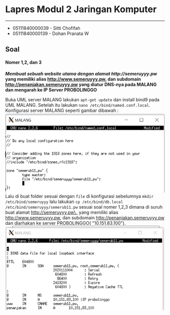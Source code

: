 # Lapres Modul 2 Jaringan Komputer

---

<ul>
    <li>05111840000039 - Sitti Chofifah</li>
    <li>05111840000139 - Dohan Pranata W </li>
</ul>

## Soal

#### Nomer 1,2, dan 3

**_Membuat sebuah website utama dengan alamat http://semeruyyy.pw_ yang memiliki alias http://www.semeruyyy.pw, dan subdomain http://penanjakan.semeruyyy.pw yang diatur DNS-nya pada MALANG dan mengarah ke IP Server PROBOLINGGO**

Buka UML server MALANG lakukan `apt-get update` dan install bind9 pada UML MALANG. Setelah itu lakukan `nano /etc/bind/named.conf.local`.
Konfigurasi server MALANG seperti gambar dibawah :
![1.1](asset/1.1.png)
Lalu di buat folder sesuai dengan `file` di konfigurasi sebelumnya
`mkdir /etc/bind/semeruyyy`
lalu lakukan `cp /etc/bind/db.local /etc/bind/semeruyyy/semerub11.pw` sesuai soal nomer 1,2,3 dimana di suruh buat alamat http://semeruyyy.pw\_ yang memiliki alias http://www.semeruyyy.pw, dan subdomain http://penanjakan.semeruyyy.pw dan diarhakan ke server PROBOLINGGO( "10.151.83.100").
![1.2](asset/1.2.png)
